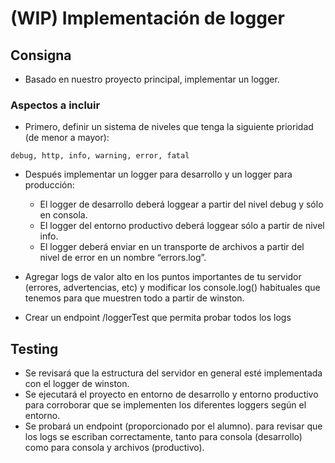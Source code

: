 # (WIP) Implementación de logger

## Consigna

- Basado en nuestro proyecto principal, implementar un logger.

### Aspectos a incluir

- Primero, definir un sistema de niveles que tenga la siguiente prioridad (de menor a mayor):

`debug, http, info, warning, error, fatal`

- Después implementar un logger para desarrollo y un logger para producción:

  - El logger de desarrollo deberá loggear a partir del nivel debug y sólo en consola.
  - El logger del entorno productivo deberá loggear sólo a partir de nivel info.
  - El logger deberá enviar en un transporte de archivos a partir del nivel de error en un nombre “errors.log”.

- Agregar logs de valor alto en los puntos importantes de tu servidor (errores, advertencias, etc) y modificar los console.log() habituales que tenemos para que muestren todo a partir de winston.

- Crear un endpoint /loggerTest que permita probar todos los logs

## Testing

- Se revisará que la estructura del servidor en general esté implementada con el logger de winston.
- Se ejecutará el proyecto en entorno de desarrollo y entorno productivo para corroborar que se implementen los diferentes loggers según el entorno.
- Se probará un endpoint (proporcionado por el alumno). para revisar que los logs se escriban correctamente, tanto para consola (desarrollo) como para consola y archivos (productivo).
